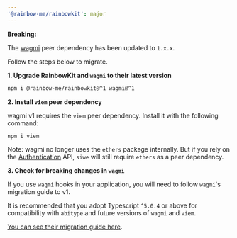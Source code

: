 ```yaml
---
'@rainbow-me/rainbowkit': major
---
```


**Breaking:**

The [wagmi](https://wagmi.sh) peer dependency has been updated to `1.x.x`.

Follow the steps below to migrate.

**1. Upgrade RainbowKit and `wagmi` to their latest version**

```bash
npm i @rainbow-me/rainbowkit@^1 wagmi@^1
```

**2. Install `viem` peer dependency**

wagmi v1 requires the `viem` peer dependency. Install it with the following command:

```bash
npm i viem
```

Note: wagmi no longer uses the `ethers` package internally. But if you rely on the [Authentication](https://www.rainbowkit.com/docs/authentication) API, `siwe` will still require `ethers` as a peer dependency.

**3. Check for breaking changes in `wagmi`**

If you use `wagmi` hooks in your application, you will need to follow `wagmi`'s migration guide to v1.

It is recommended that you adopt Typescript `^5.0.4` or above for compatibility with `abitype` and future versions of `wagmi` and `viem`.

[You can see their migration guide here](https://wagmi.sh/react/migration-guide#1xx-breaking-changes).
